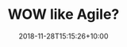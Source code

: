 ---
title: "WOW like Agile?"
date: 2018-11-28T15:15:26+10:00
featured: true
weight: 1
layout: articles
---